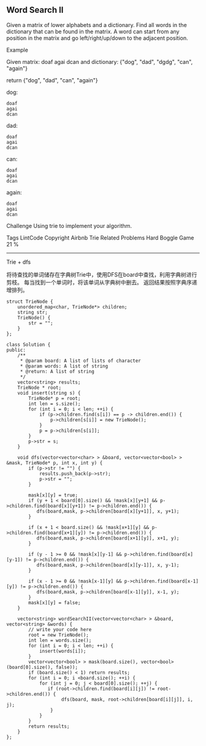 ## Word Search II  ##

Given a matrix of lower alphabets and a dictionary. Find all words in the dictionary that can be found in the matrix. A word can start from any position in the matrix and go left/right/up/down to the adjacent position. 

Example

Given matrix:
doaf
agai
dcan
and dictionary:
{"dog", "dad", "dgdg", "can", "again"}

return {"dog", "dad", "can", "again"}


dog:

	doaf
	agai
	dcan
dad:

	doaf
	agai
	dcan
can:

	doaf
	agai
	dcan
again:

	doaf
	agai
	dcan
Challenge 
Using trie to implement your algorithm.

Tags 
LintCode Copyright Airbnb Trie
Related Problems 
Hard Boggle Game 21 %

----------
Trie + dfs

将待查找的单词储存在字典树Trie中，使用DFS在board中查找，利用字典树进行剪枝。
每当找到一个单词时，将该单词从字典树中删去。
返回结果按照字典序递增排列。

	struct TrieNode {
	    unordered_map<char, TrieNode*> children;
	    string str;
	    TrieNode() {
	        str = "";
	    }
	};
	
	class Solution {
	public:
	    /**
	     * @param board: A list of lists of character
	     * @param words: A list of string
	     * @return: A list of string
	     */
	    vector<string> results;
	    TrieNode * root;
	    void insert(string s) {
	        TrieNode* p = root;
	        int len = s.size();
	        for (int i = 0; i < len; ++i) {
	            if (p->children.find(s[i]) == p -> children.end()) {
	                p->children[s[i]] = new TrieNode();
	            }
	            p = p->children[s[i]];
	        }   
	        p->str = s;
	    }
	
	    void dfs(vector<vector<char> > &board, vector<vector<bool> > &mask, TrieNode* p, int x, int y) {
	        if (p->str != "") {
	            results.push_back(p->str);
	            p->str = "";
	        }
	
	        mask[x][y] = true;
	        if (y + 1 < board[0].size() && !mask[x][y+1] && p->children.find(board[x][y+1]) != p->children.end()) {
	           dfs(board,mask, p->children[board[x][y+1]], x, y+1);
	        }
	
	        if (x + 1 < board.size() && !mask[x+1][y] && p->children.find(board[x+1][y]) != p->children.end()) {
	           dfs(board,mask, p->children[board[x+1][y]], x+1, y);
	        }
	
	        if (y - 1 >= 0 && !mask[x][y-1] && p->children.find(board[x][y-1]) != p->children.end()) {
	           dfs(board,mask, p->children[board[x][y-1]], x, y-1);
	        }
	
	        if (x - 1 >= 0 && !mask[x-1][y] && p->children.find(board[x-1][y]) != p->children.end()) {
	           dfs(board,mask, p->children[board[x-1][y]], x-1, y);
	        }
	        mask[x][y] = false;
	    }
	    
	    vector<string> wordSearchII(vector<vector<char> > &board, vector<string> &words) {
	        // write your code here
	        root = new TrieNode();
	        int len = words.size();
	        for (int i = 0; i < len; ++i) { 
	            insert(words[i]);
	        }
	        vector<vector<bool> > mask(board.size(), vector<bool>(board[0].size(), false));
	        if (board.size() < 1) return results;
	        for (int i = 0; i <board.size(); ++i) {
	            for (int j = 0; j < board[0].size(); ++j) {
	               if (root->children.find(board[i][j]) != root->children.end()) {
	                    dfs(board, mask, root->children[board[i][j]], i, j);
	                }
	            }
	        }
	        return results;
	    }
	};